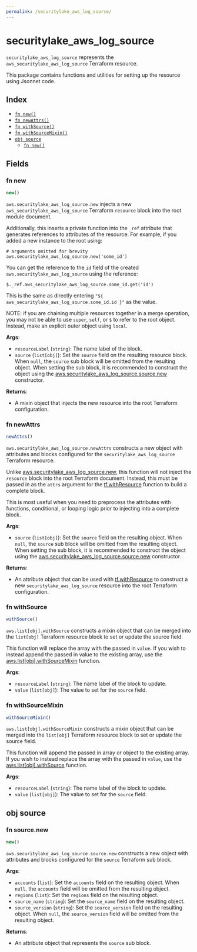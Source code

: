 ```yaml
---
permalink: /securitylake_aws_log_source/
---
```


# securitylake_aws_log_source

`securitylake_aws_log_source` represents the `aws_securitylake_aws_log_source` Terraform resource.



This package contains functions and utilities for setting up the resource using Jsonnet code.


## Index

* [`fn new()`](#fn-new)
* [`fn newAttrs()`](#fn-newattrs)
* [`fn withSource()`](#fn-withsource)
* [`fn withSourceMixin()`](#fn-withsourcemixin)
* [`obj source`](#obj-source)
  * [`fn new()`](#fn-sourcenew)

## Fields

### fn new

```ts
new()
```


`aws.securitylake_aws_log_source.new` injects a new `aws_securitylake_aws_log_source` Terraform `resource`
block into the root module document.

Additionally, this inserts a private function into the `_ref` attribute that generates references to attributes of the
resource. For example, if you added a new instance to the root using:

    # arguments omitted for brevity
    aws.securitylake_aws_log_source.new('some_id')

You can get the reference to the `id` field of the created `aws.securitylake_aws_log_source` using the reference:

    $._ref.aws_securitylake_aws_log_source.some_id.get('id')

This is the same as directly entering `"${ aws_securitylake_aws_log_source.some_id.id }"` as the value.

NOTE: if you are chaining multiple resources together in a merge operation, you may not be able to use `super`, `self`,
or `$` to refer to the root object. Instead, make an explicit outer object using `local`.

**Args**:
  - `resourceLabel` (`string`): The name label of the block.
  - `source` (`list[obj]`): Set the `source` field on the resulting resource block. When `null`, the `source` sub block will be omitted from the resulting object. When setting the sub block, it is recommended to construct the object using the [aws.securitylake_aws_log_source.source.new](#fn-sourcenew) constructor.

**Returns**:
- A mixin object that injects the new resource into the root Terraform configuration.


### fn newAttrs

```ts
newAttrs()
```


`aws.securitylake_aws_log_source.newAttrs` constructs a new object with attributes and blocks configured for the `securitylake_aws_log_source`
Terraform resource.

Unlike [aws.securitylake_aws_log_source.new](#fn-new), this function will not inject the `resource`
block into the root Terraform document. Instead, this must be passed in as the `attrs` argument for the
[tf.withResource](https://github.com/tf-libsonnet/core/tree/main/docs#fn-withresource) function to build a complete block.

This is most useful when you need to preprocess the attributes with functions, conditional, or looping logic prior to
injecting into a complete block.

**Args**:
  - `source` (`list[obj]`): Set the `source` field on the resulting object. When `null`, the `source` sub block will be omitted from the resulting object. When setting the sub block, it is recommended to construct the object using the [aws.securitylake_aws_log_source.source.new](#fn-sourcenew) constructor.

**Returns**:
  - An attribute object that can be used with [tf.withResource](https://github.com/tf-libsonnet/core/tree/main/docs#fn-withresource) to construct a new `securitylake_aws_log_source` resource into the root Terraform configuration.


### fn withSource

```ts
withSource()
```

`aws.list[obj].withSource` constructs a mixin object that can be merged into the `list[obj]`
Terraform resource block to set or update the source field.

This function will replace the array with the passed in `value`. If you wish to instead append the
passed in value to the existing array, use the [aws.list[obj].withSourceMixin](TODO) function.


**Args**:
  - `resourceLabel` (`string`): The name label of the block to update.
  - `value` (`list[obj]`): The value to set for the `source` field.


### fn withSourceMixin

```ts
withSourceMixin()
```

`aws.list[obj].withSourceMixin` constructs a mixin object that can be merged into the `list[obj]`
Terraform resource block to set or update the source field.

This function will append the passed in array or object to the existing array. If you wish
to instead replace the array with the passed in `value`, use the [aws.list[obj].withSource](TODO)
function.


**Args**:
  - `resourceLabel` (`string`): The name label of the block to update.
  - `value` (`list[obj]`): The value to set for the `source` field.


## obj source



### fn source.new

```ts
new()
```


`aws.securitylake_aws_log_source.source.new` constructs a new object with attributes and blocks configured for the `source`
Terraform sub block.



**Args**:
  - `accounts` (`list`): Set the `accounts` field on the resulting object. When `null`, the `accounts` field will be omitted from the resulting object.
  - `regions` (`list`): Set the `regions` field on the resulting object.
  - `source_name` (`string`): Set the `source_name` field on the resulting object.
  - `source_version` (`string`): Set the `source_version` field on the resulting object. When `null`, the `source_version` field will be omitted from the resulting object.

**Returns**:
  - An attribute object that represents the `source` sub block.
